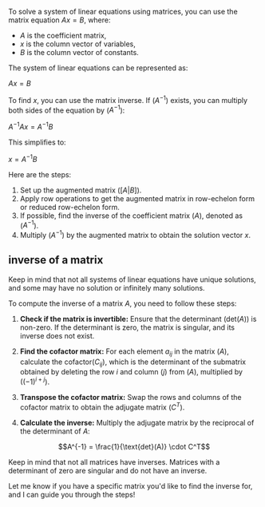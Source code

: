 To solve a system of linear equations using matrices, you can use the matrix equation $Ax = B$, where:

- $A$ is the coefficient matrix,
- $x$ is the column vector of variables,
- $B$ is the column vector of constants.

The system of linear equations can be represented as:

$Ax = B$

To find $x$, you can use the matrix inverse. If $(A^{-1})$ exists, you can multiply both sides of the equation by ($A^{-1}$):

$A^{-1}Ax = A^{-1}B$

This simplifies to:

$x = A^{-1}B$

Here are the steps:

1. Set up the augmented matrix $([A | B])$.
2. Apply row operations to get the augmented matrix in row-echelon form or reduced row-echelon form.
3. If possible, find the inverse of the coefficient matrix $(A)$, denoted as ($A^{-1}$).
4. Multiply $(A^{-1})$ by the augmented matrix to obtain the solution vector $x$.
## inverse of a matrix
Keep in mind that not all systems of linear equations have unique solutions, and some may have no solution or infinitely many solutions.

To compute the inverse of a matrix $A$, you need to follow these steps:

1. **Check if the matrix is invertible:** Ensure that the determinant ($\text{det}(A)$) is non-zero. If the determinant is zero, the matrix is singular, and its inverse does not exist.

1. **Find the cofactor matrix:** For each element $a_{ij}$ in the matrix $(A)$, calculate the cofactor$(C_{ij})$, which is the determinant of the submatrix obtained by deleting the row $i$ and column $(j)$ from $(A)$, multiplied by $((-1)^{i+j})$.

3. **Transpose the cofactor matrix:** Swap the rows and columns of the cofactor matrix to obtain the adjugate matrix $(C^T)$.

4. **Calculate the inverse:** Multiply the adjugate matrix by the reciprocal of the determinant of $A$:

  $$A^{-1} = \frac{1}{\text{det}(A)} \cdot C^T$$

Keep in mind that not all matrices have inverses. Matrices with a determinant of zero are singular and do not have an inverse.

Let me know if you have a specific matrix you'd like to find the inverse for, and I can guide you through the steps!